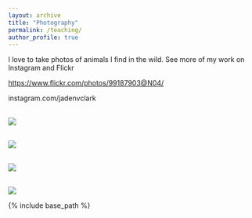 ```yaml
---
layout: archive
title: "Photography"
permalink: /teaching/
author_profile: true
---
```


I love to take photos of animals I find in the wild. See more of my work on Instagram and Flickr

https://www.flickr.com/photos/99187903@N04/

instagram.com/jadenvclark

 <br/><img src='/images/jaden_nurseshark.png'>

 <br/><img src='/images/jaden_nurseshark.png'>

 <br/><img src='/images/jaden_nurseshark.png'>

 <br/><img src='/images/jaden_nurseshark.png'>

{% include base_path %}

<!-- {% for post in site.teaching reversed %}
  {% include archive-single.html %}
{% endfor %} -->
